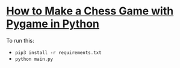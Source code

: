 # [How to Make a Chess Game with Pygame in Python](https://www.thepythoncode.com/article/make-a-chess-game-using-pygame-in-python)
To run this:
- `pip3 install -r requirements.txt`
- `python main.py`